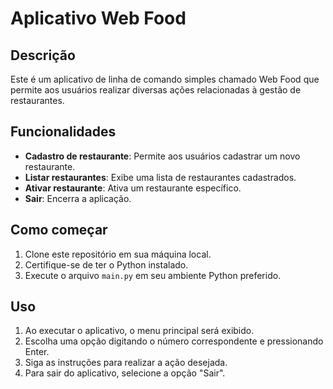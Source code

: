 # Aplicativo Web Food

## Descrição
Este é um aplicativo de linha de comando simples chamado Web Food que permite aos usuários realizar diversas ações relacionadas à gestão de restaurantes.

## Funcionalidades
- **Cadastro de restaurante**: Permite aos usuários cadastrar um novo restaurante.
- **Listar restaurantes**: Exibe uma lista de restaurantes cadastrados.
- **Ativar restaurante**: Ativa um restaurante específico.
- **Sair**: Encerra a aplicação.

## Como começar
1. Clone este repositório em sua máquina local.
2. Certifique-se de ter o Python instalado.
3. Execute o arquivo `main.py` em seu ambiente Python preferido.

## Uso
1. Ao executar o aplicativo, o menu principal será exibido.
2. Escolha uma opção digitando o número correspondente e pressionando Enter.
3. Siga as instruções para realizar a ação desejada.
4. Para sair do aplicativo, selecione a opção "Sair".
